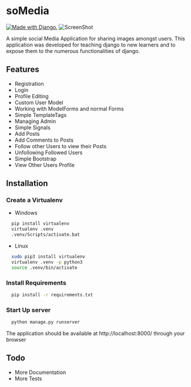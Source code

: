 # soMedia

<a href="http://www.djangoproject.com/"><img src="https://www.djangoproject.com/m/img/badges/djangomade124x25.gif" border="0" alt="Made with Django." title="Made with Django." /></a>
![ScreenShot](/libs/static/images/page-shot.png)

A simple social Media Application for sharing images amongst users. This application was developed for teaching django to new learners and to expose them to the numerous functionalities of django.

## Features

- Registration
- Login
- Profile Editing
- Custom User Model
- Working with ModelForms and normal Forms
- Simple TemplateTags
- Managing Admin
- Simple Signals
- Add Posts
- Add Comments to Posts
- Follow other Users to view their Posts
- Unfollowing Followed Users
- Simple Bootstrap
- View Other Users Profile

## Installation

### Create a Virtualenv

- Windows

```bash
  pip install virtualenv
  virtualenv .venv
  .venv/Scripts/activate.bat
```

- Linux

```bash
  sudo pip3 install virtualenv
  virtualenv .venv -p python3
  source .venv/bin/activate
```

### Install Requirements

```bash
  pip install -r requirements.txt
```

### Start Up server

```bash
  python manage.py runserver
```

The application should be available at http://localhost:8000/ through your browser

## Todo

- More Documentation
- More Tests

